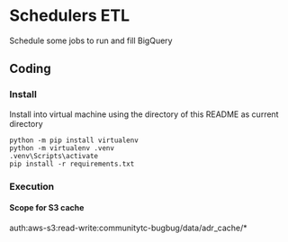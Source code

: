 # Schedulers ETL

Schedule some jobs to run and fill BigQuery


## Coding

### Install 

Install into virtual machine using the directory of this README as current directory

    python -m pip install virtualenv
    python -m virtualenv .venv             
    .venv\Scripts\activate
    pip install -r requirements.txt

### Execution

#### Scope for S3 cache

auth:aws-s3:read-write:communitytc-bugbug/data/adr_cache/*
